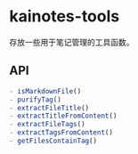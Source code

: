 # kainotes-tools

存放一些用于笔记管理的工具函数。

## API

```typescript
- isMarkdownFile()
- purifyTag()
- extractFileTitle()
- extractTitleFromContent()
- extractFileTags()
- extractTagsFromContent()
- getFilesContainTag()
```